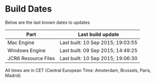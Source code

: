 # Build Dates

Below are the last known dates to updates

Part | Last build update
-----|-----
Mac Engine | Last built: 10 Sep 2015; 19:03:55
Windows Engine | Last built: 09 Sep 2015; 14:49:25
JCR6 Resource Files | Last built: 10 Sep 2015; 19:06:30
All times are in CET (Central European Time: Amsterdam, Brussels, Paris, Madrid)



